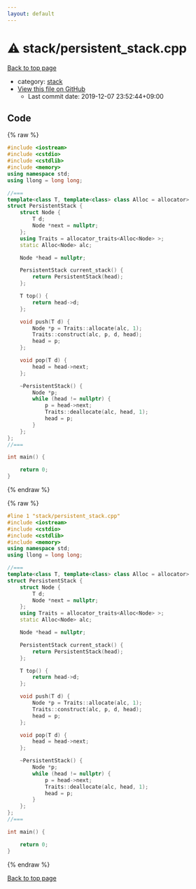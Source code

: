 ```yaml
---
layout: default
---
```


<!-- mathjax config similar to math.stackexchange -->
<script type="text/javascript" async
  src="https://cdnjs.cloudflare.com/ajax/libs/mathjax/2.7.5/MathJax.js?config=TeX-MML-AM_CHTML">
</script>
<script type="text/x-mathjax-config">
  MathJax.Hub.Config({
    TeX: { equationNumbers: { autoNumber: "AMS" }},
    tex2jax: {
      inlineMath: [ ['$','$'] ],
      processEscapes: true
    },
    "HTML-CSS": { matchFontHeight: false },
    displayAlign: "left",
    displayIndent: "2em"
  });
</script>

<script type="text/javascript" src="https://cdnjs.cloudflare.com/ajax/libs/jquery/3.4.1/jquery.min.js"></script>
<script src="https://cdn.jsdelivr.net/npm/jquery-balloon-js@1.1.2/jquery.balloon.min.js" integrity="sha256-ZEYs9VrgAeNuPvs15E39OsyOJaIkXEEt10fzxJ20+2I=" crossorigin="anonymous"></script>
<script type="text/javascript" src="../../assets/js/copy-button.js"></script>
<link rel="stylesheet" href="../../assets/css/copy-button.css" />


# :warning: stack/persistent_stack.cpp

<a href="../../index.html">Back to top page</a>

* category: <a href="../../index.html#fac2a47adace059aff113283a03f6760">stack</a>
* <a href="{{ site.github.repository_url }}/blob/master/stack/persistent_stack.cpp">View this file on GitHub</a>
    - Last commit date: 2019-12-07 23:52:44+09:00




## Code

<a id="unbundled"></a>
{% raw %}
```cpp
#include <iostream>
#include <cstdio>
#include <cstdlib>
#include <memory>
using namespace std;
using llong = long long;

//===
template<class T, template<class> class Alloc = allocator>
struct PersistentStack {
    struct Node {
        T d;
        Node *next = nullptr;
    };
    using Traits = allocator_traits<Alloc<Node> >;
    static Alloc<Node> alc;

    Node *head = nullptr;

    PersistentStack current_stack() {
        return PersistentStack(head);
    };

    T top() {
        return head->d;
    };

    void push(T d) {
        Node *p = Traits::allocate(alc, 1);
        Traits::construct(alc, p, d, head);
        head = p;
    };

    void pop(T d) {
        head = head->next;
    };

    ~PersistentStack() {
        Node *p;
        while (head != nullptr) {
            p = head->next;
            Traits::deallocate(alc, head, 1);
            head = p;
        }
    };
};
//===

int main() {

    return 0;
}

```
{% endraw %}

<a id="bundled"></a>
{% raw %}
```cpp
#line 1 "stack/persistent_stack.cpp"
#include <iostream>
#include <cstdio>
#include <cstdlib>
#include <memory>
using namespace std;
using llong = long long;

//===
template<class T, template<class> class Alloc = allocator>
struct PersistentStack {
    struct Node {
        T d;
        Node *next = nullptr;
    };
    using Traits = allocator_traits<Alloc<Node> >;
    static Alloc<Node> alc;

    Node *head = nullptr;

    PersistentStack current_stack() {
        return PersistentStack(head);
    };

    T top() {
        return head->d;
    };

    void push(T d) {
        Node *p = Traits::allocate(alc, 1);
        Traits::construct(alc, p, d, head);
        head = p;
    };

    void pop(T d) {
        head = head->next;
    };

    ~PersistentStack() {
        Node *p;
        while (head != nullptr) {
            p = head->next;
            Traits::deallocate(alc, head, 1);
            head = p;
        }
    };
};
//===

int main() {

    return 0;
}

```
{% endraw %}

<a href="../../index.html">Back to top page</a>

